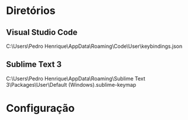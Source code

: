 # Diretórios
## Visual Studio Code
C:\Users\Pedro Henrique\AppData\Roaming\Code\User\keybindings.json

## Sublime Text 3
C:\Users\Pedro Henrique\AppData\Roaming\Sublime Text 3\Packages\User\Default (Windows).sublime-keymap

# Configuração